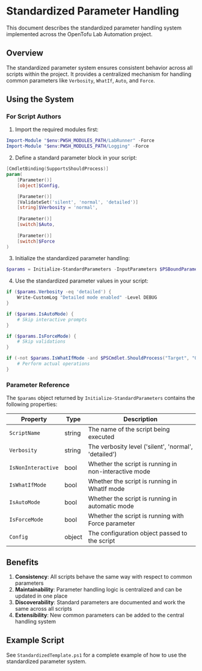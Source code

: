 # Standardized Parameter Handling

This document describes the standardized parameter handling system implemented across the OpenTofu Lab Automation project.

## Overview

The standardized parameter system ensures consistent behavior across all scripts within the project. It provides a centralized mechanism for handling common parameters like `Verbosity`, `WhatIf`, `Auto`, and `Force`.

## Using the System

### For Script Authors

1. Import the required modules first:

```powershell
Import-Module "$env:PWSH_MODULES_PATH/LabRunner" -Force
Import-Module "$env:PWSH_MODULES_PATH/Logging" -Force
```

2. Define a standard parameter block in your script:

```powershell
[CmdletBinding(SupportsShouldProcess)]
param(
    [Parameter()]
    [object]$Config,

    [Parameter()]
    [ValidateSet('silent', 'normal', 'detailed')]
    [string]$Verbosity = 'normal',
    
    [Parameter()]
    [switch]$Auto,
    
    [Parameter()]
    [switch]$Force
)
```

3. Initialize the standardized parameter handling:

```powershell
$params = Initialize-StandardParameters -InputParameters $PSBoundParameters -ScriptName $MyInvocation.MyCommand.Name
```

4. Use the standardized parameter values in your script:

```powershell
if ($params.Verbosity -eq 'detailed') {
    Write-CustomLog "Detailed mode enabled" -Level DEBUG
}

if ($params.IsAutoMode) {
    # Skip interactive prompts
}

if ($params.IsForceMode) {
    # Skip validations
}

if (-not $params.IsWhatIfMode -and $PSCmdlet.ShouldProcess("Target", "Operation")) {
    # Perform actual operations
}
```

### Parameter Reference

The `$params` object returned by `Initialize-StandardParameters` contains the following properties:

| Property | Type | Description |
|----------|------|-------------|
| `ScriptName` | string | The name of the script being executed |
| `Verbosity` | string | The verbosity level ('silent', 'normal', 'detailed') |
| `IsNonInteractive` | bool | Whether the script is running in non-interactive mode |
| `IsWhatIfMode` | bool | Whether the script is running in WhatIf mode |
| `IsAutoMode` | bool | Whether the script is running in automatic mode |
| `IsForceMode` | bool | Whether the script is running with Force parameter |
| `Config` | object | The configuration object passed to the script |

## Benefits

1. **Consistency**: All scripts behave the same way with respect to common parameters
2. **Maintainability**: Parameter handling logic is centralized and can be updated in one place
3. **Discoverability**: Standard parameters are documented and work the same across all scripts
4. **Extensibility**: New common parameters can be added to the central handling system

## Example Script

See `StandardizedTemplate.ps1` for a complete example of how to use the standardized parameter system.

